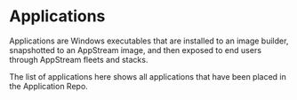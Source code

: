 # Applications

Applications are Windows executables that are installed to an image builder, snapshotted to an AppStream image, and then exposed to end users through AppStream fleets and stacks.

The list of applications here shows all applications that have been placed in the Application Repo.
